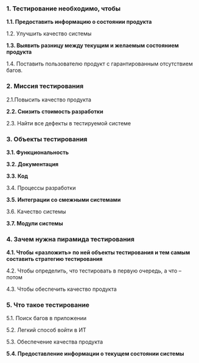### 1. Тестирование необходимо, чтобы

**1.1. Предоставить информацию о состоянии продукта**

1.2. Улучшить качество системы

**1.3. Выявить разницу между текущим и желаемым состоянием продукта**

1.4. Поставить пользователю продукт с гарантированным отсутствием багов.

### 2. Миссия тестирования

2.1.Повысить качество продукта

**2.2. Снизить стоимость разработки**

2.3. Найти все дефекты в тестируемой системе

### 3. Объекты тестирования

**3.1. Функциональность**

**3.2. Документация**

**3.3. Код**

3.4. Процессы разработки

**3.5. Интеграции со смежными системами**

3.6. Качество системы

**3.7. Модули системы**

### 4. Зачем нужна пирамида тестирования

**4.1. Чтобы «разложить» по ней объекты тестирования и тем самым составить стратегию тестирования**

4.2. Чтобы определить, что тестировать в первую очередь, а что – потом

4.3. Чтобы обеспечить качество продукта

### 5. Что такое тестирование

5.1. Поиск багов в приложении

5.2. Легкий способ войти в ИТ

5.3. Обеспечение качества продукта

**5.4. Предоставление информации о текущем состоянии системы**